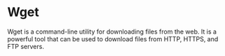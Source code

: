 # Wget

Wget is a command-line utility for downloading files from the web. It is a powerful tool that can be used to download files from HTTP, HTTPS, and FTP servers.
